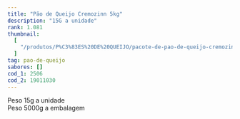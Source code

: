 ```yaml
---
title: "Pão de Queijo Cremozinn 5kg"
description: "15G a unidade"
rank: 1.081
thumbnail:
  [
    "/produtos/P%C3%83ES%20DE%20QUEIJO/pacote-de-pao-de-queijo-cremozinn-5kg-15g-unid.png",
  ]
tag: pao-de-queijo
sabores: []
cod_1: 2506
cod_2: 19011030
---
```

Peso 15g a unidade <br>
Peso 5000g a embalagem